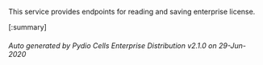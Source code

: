 






This service provides endpoints for reading and saving enterprise license.

[:summary]

###### Auto generated by Pydio Cells Enterprise Distribution v2.1.0 on 29-Jun-2020

